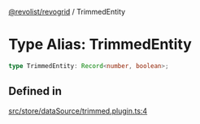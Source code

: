 [@revolist/revogrid](README.md) / TrimmedEntity

# Type Alias: TrimmedEntity

```ts
type TrimmedEntity: Record<number, boolean>;
```

## Defined in

[src/store/dataSource/trimmed.plugin.ts:4](https://github.com/revolist/revogrid/blob/3fee8276dedac5f7aa7fa43a0495db32609daeca/src/store/dataSource/trimmed.plugin.ts#L4)
